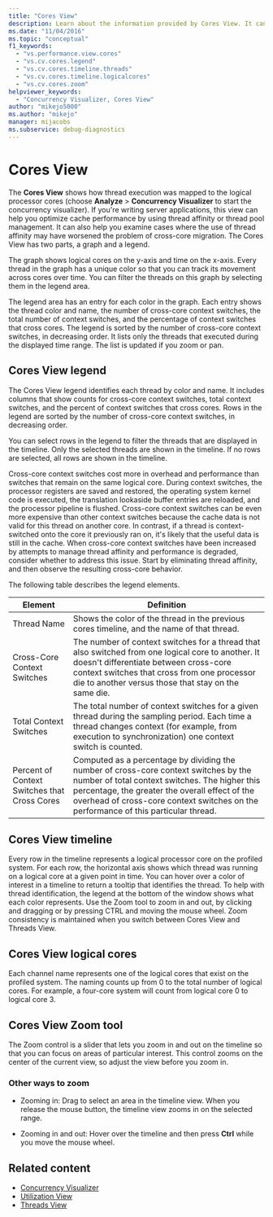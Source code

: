 ```yaml
---
title: "Cores View"
description: Learn about the information provided by Cores View. It can help you use thread affinity or thread pool management to optimize cache performance.
ms.date: "11/04/2016"
ms.topic: "conceptual"
f1_keywords:
  - "vs.performance.view.cores"
  - "vs.cv.cores.legend"
  - "vs.cv.cores.timeline.threads"
  - "vs.cv.cores.timeline.logicalcores"
  - "vs.cv.cores.zoom"
helpviewer_keywords:
  - "Concurrency Visualizer, Cores View"
author: "mikejo5000"
ms.author: "mikejo"
manager: mijacobs
ms.subservice: debug-diagnostics
---
```

# Cores View

The **Cores View** shows how thread execution was mapped to the logical processor cores (choose **Analyze** > **Concurrency Visualizer** to start the concurrency visualizer). If you're writing server applications, this view can help you optimize cache performance by using thread affinity or thread pool management. It can also help you examine cases where the use of thread affinity may have worsened the problem of cross-core migration. The Cores View has two parts, a graph and a legend.

 The graph shows logical cores on the y-axis and time on the x-axis. Every thread in the graph has a unique color so that you can track its movement across cores over time. You can filter the threads on this graph by selecting them in the legend area.

 The legend area has an entry for each color in the graph. Each entry shows the thread color and name, the number of cross-core context switches, the total number of context switches, and the percentage of context switches that cross cores. The legend is sorted by the number of cross-core context switches, in decreasing order. It lists only the threads that executed during the displayed time range.  The list is updated if you zoom or pan.

## Cores View legend

The Cores View legend identifies each thread by color and name. It includes columns that show counts for cross-core context switches, total context switches, and the percent of context switches that cross cores. Rows in the legend are sorted by the number of cross-core context switches, in decreasing order.

 You can select rows in the legend to filter the threads that are displayed in the timeline. Only the selected threads are shown in the timeline. If no rows are selected, all rows are shown in the timeline.

 Cross-core context switches cost more in overhead and performance than switches that remain on the same logical core. During context switches, the processor registers are saved and restored, the operating system kernel code is executed, the translation lookaside buffer entries are reloaded, and the processor pipeline is flushed. Cross-core context switches can be even more expensive than other context switches because the cache data is not valid for this thread on another core. In contrast, if a thread is context-switched onto the core it previously ran on, it's likely that the useful data is still in the cache. When cross-core context switches have been increased by attempts to manage thread affinity and performance is degraded, consider whether to address this issue. Start by eliminating thread affinity, and then observe the resulting cross-core behavior.

 The following table describes the legend elements.

|Element|Definition|
|-------------|----------------|
|Thread Name|Shows the color of the thread in the previous cores timeline, and the name of that thread.|
|Cross-Core Context Switches|The number of context switches for a thread that also switched from one logical core to another. It doesn't differentiate between cross-core context switches that cross from one processor die to another versus those that stay on the same die.|
|Total Context Switches|The total number of context switches for a given thread during the sampling period. Each time a thread changes context (for example, from execution to synchronization) one context switch is counted.|
|Percent of Context Switches that Cross Cores|Computed as a percentage by dividing the number of cross-core context switches by the number of total context switches. The higher this percentage, the greater the overall effect of the overhead of cross-core context switches on the performance of this particular thread.|

## Cores View timeline

Every row in the timeline represents a logical processor core on the profiled system. For each row, the horizontal axis shows which thread was running on a logical core at a given point in time. You can hover over a color of interest in a timeline to return a tooltip that identifies the thread. To help with thread identification, the legend at the bottom of the window shows what each color represents. Use the Zoom tool to zoom in and out, by clicking and dragging or by pressing CTRL and moving the mouse wheel. Zoom consistency is maintained when you switch between Cores View and Threads View.

## Cores View logical cores

Each channel name represents one of the logical cores that exist on the profiled system. The naming counts up from 0 to the total number of logical cores. For example, a four-core system will count from logical core 0 to logical core 3.

## Cores View Zoom tool

The Zoom control is a slider that lets you zoom in and out on the timeline so that you can focus on areas of particular interest. This control zooms on the center of the current view, so adjust the view before you zoom in.

### Other ways to zoom

- Zooming in: Drag to select an area in the timeline view. When you release the mouse button, the timeline view zooms in on the selected range.

- Zooming in and out: Hover over the timeline and then press **Ctrl** while you move the mouse wheel.

## Related content
- [Concurrency Visualizer](../profiling/concurrency-visualizer.md)
- [Utilization View](../profiling/utilization-view.md)
- [Threads View](../profiling/threads-view-parallel-performance.md)